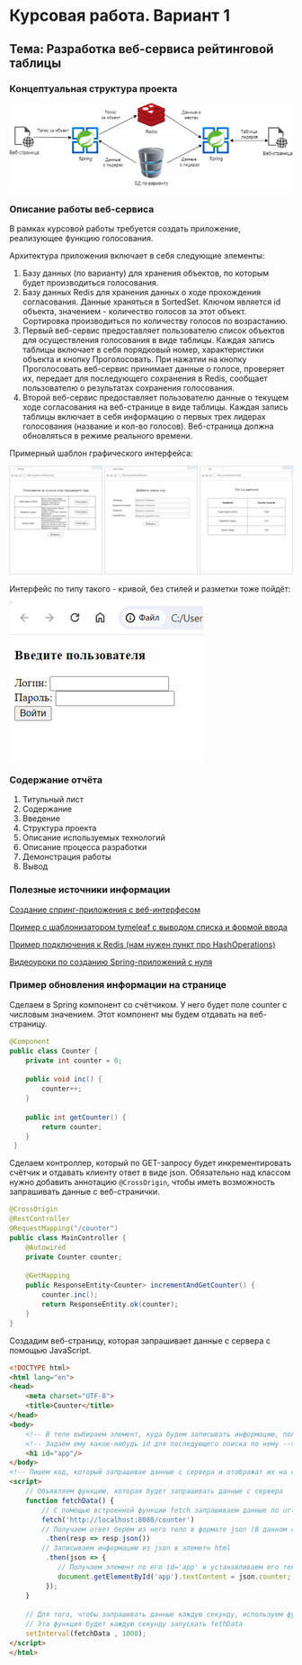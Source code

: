 # Курсовая работа. Вариант 1
## Тема: Разработка веб-сервиса рейтинговой таблицы

### Концептуальная структура проекта
![Схема проекта](./screenshots/1_1.png)

### Описание работы веб-сервиса

В рамках курсовой работы требуется создать приложение, реализующее функцию голосования.

Архитектура приложения включает в себя следующие элементы:
1. Базу данных (по варианту) для хранения объектов, по которым будет производиться голосования.
2. Базу данных Redis для хранения данных о ходе прохождения согласования. Данные храняться в SortedSet. Ключом является id объекта, значением - количество голосов за этот объект. Сортировка производиться по количеству голосов по возрастанию.
3. Первый веб-сервис предоставляет пользователю список объектов для осуществления голосования в виде таблицы. 
Каждая запись таблицы включает в себя порядковый номер, характеристики объекта и кнопку Проголосовать. При нажатии на кнопку Проголосовать веб-сервис принимает данные о голосе, проверяет их, передает для последующего сохранения в Redis, сообщает пользователю о результатах сохранения голосования.
4. Второй веб-сервис предоставляет пользователю данные о текущем ходе согласования на веб-странице в виде таблицы.
Каждая запись таблицы включает в себя информацию о первых трех лидерах голосования (название и кол-во голосов). Веб-страница должна обновляться в режиме реального времени.

Примерный шаблон графического интерфейса:

![Интерфейс](./screenshots/1_2.png)

Интерфейс по типу такого - кривой, без стилей и разметки тоже пойдёт:

![И так сойдёт](./screenshots/0.png)

### Содержание отчёта
1. Титульный лист
2. Содержание
3. Введение
4. Структура проекта
5. Описание используемых технологий
6. Описание процесса разработки
7. Демонстрация работы
8. Вывод

### Полезные источники информации
[Создание спринг-приложения с веб-интерфесом](https://javarush.com/groups/posts/2537-chastjh-8-pishem-neboljhshoe-prilozhenie-na-spring-boot)

[Пример с шаблонизатором tymeleaf с выводом списка и формой ввода](https://www.geeksforgeeks.org/spring-boot-thymeleaf-with-example/)

[Пример подключения к Redis (нам нужен пункт про HashOperations)](https://www.concretepage.com/spring-4/spring-data-redis-example)

[Видеоуроки по созданию Spring-приложений с нуля](https://www.youtube.com/watch?v=FyZFK4LBjj0&list=PL0lO_mIqDDFUYDRzvocu5EsFGBqPM7CIw&index=1&ab_channel=%D0%93%D0%BE%D1%88%D0%B0%D0%94%D1%83%D0%B4%D0%B0%D1%80%D1%8C)

### Пример обновления информации на странице
Сделаем в Spring компонент со счётчиком. У него будет поле counter с числовым значением. Этот компонент мы будем отдавать на веб-страницу.
```java
@Component
public class Counter {
    private int counter = 0;

    public void inc() {
        counter++;
    }

    public int getCounter() {
        return counter;
    }
 }
```

Сделаем контроллер, который по GET-запросу будет инкрементировать счётчик и отдавать клиенту ответ в виде json. Обязательно над классом нужно добавить аннотацию `@CrossOrigin`, чтобы иметь возможность запрашивать данные с веб-странички.
```java
@CrossOrigin
@RestController
@RequestMapping("/counter")
public class MainController {
    @Autowired
    private Counter counter;

    @GetMapping
    public ResponseEntity<Counter> incrementAndGetCounter() {
        counter.inc();
        return ResponseEntity.ok(counter);
    }
}
```

Создадим веб-страницу, которая запрашивает данные с сервера с помощью JavaScript.
```html
<!DOCTYPE html>
<html lang="en">
<head>
    <meta charset="UTF-8">
    <title>Counter</title>
</head>
<body>
    <!-- В теле выбираем элемент, куда будем записывать информацию, полученную с сервера -->
    <!-- Задаём ему какое-нибудь id для последующего поиска по нему -->
    <h1 id="app"/>
</body>
<!-- Пишем код, который запрашивае данные с сервера и отображат их на странице -->
<script>
    // Объявляем функцию, которая будет запрашивать данные с сервера
    function fetchData() {
        // С помощью встроенной функции fetch запрашиваем данные по url
        fetch('http://localhost:8080/counter')
        // Получаем ответ берём из него тело в формате json (В данном случае это будет: {"counter": 1})
         .then(resp => resp.json())
        // Записываем информацию из json в элеметн html
         .then(json => {
            // Получаем элемент по его id='app' и устанавливаем его текст (берём значение поля counter из json)
            document.getElementById('app').textContent = json.counter;
         });
    }

    // Для того, чтобы запрашивать данные каждую секунду, используем функцию setInterval
    // Эта функция будет каждую секунду запускать fethData
    setInterval(fetchData , 1000);
</script>
</html>
```